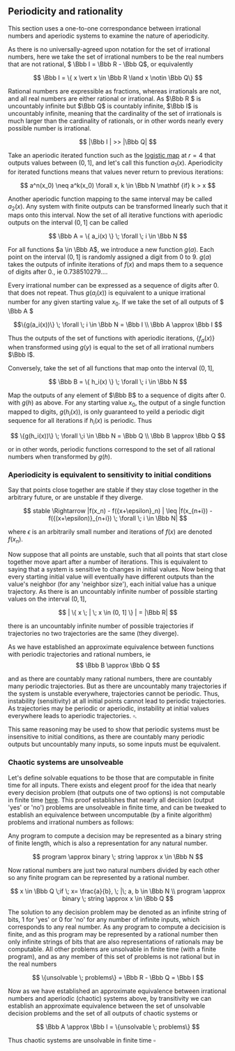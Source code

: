 ## Periodicity and rationality

This section uses a one-to-one correspondance between irrational numbers and aperiodic systems to examine the nature of aperiodicity.

As there is no universally-agreed upon notation for the set of irrational numbers, here we take the set of irrational numbers to be the real numbers that are not rational, $ \Bbb I = \Bbb R - \Bbb Q$, or equivalently

$$ \Bbb I = \{ x \vert x \in \Bbb R \land x \notin \Bbb Q\} $$

Rational numbers are expressible as fractions, whereas irrationals are not, and all real numbers are either rational or irrational.  As $\Bbb R $ is uncountably infinite but $\Bbb Q$ is countably infinite, $\Bbb I$ is uncountably infinite, meaning that the cardinality of the set of irrationals is much larger than the cardinality of rationals, or in other words nearly every possible number is irrational.

$$
|\Bbb I | >> |\Bbb Q|
$$

Take an aperiodic iterated function such as the [logistic map](\logistic-map.md) at $r=4$ that outputs values between $(0, 1]$, and let's call this function $a_1(x)$.  Aperiodicity for iterated functions means that values never return to previous iterations:

$$
a^n(x_0) \neq a^k(x_0) \forall x, k \in \Bbb N \mathbf {if} k > x
$$

Another aperiodic function mapping to the same interval may be called $a_2(x)$.  Any system with finite outputs can be transformed linearly such that it maps onto this interval.  Now the set of all iterative functions with aperiodic outputs on the interval $(0, 1]$ can be called 

$$ 
\Bbb A = \{ a_i(x) \} \; \forall \; i \in \Bbb N 
$$

For all functions $a \in \Bbb A$, we introduce a new function $g(a)$.  Each point on the interval $(0, 1]$ is randomly assigned a digit from 0 to 9.  $g(a)$ takes the outputs of infinite iterations of $f(x)$ and maps them to a sequence of digits after $0.$, ie $0.738510279...$. 

Every irrational number can be expressed as a sequence of digits after $0.$ that does not repeat.  Thus $g(a_i(x))$ is equivalent to a unique irrational number for any given starting value $x_0$.  If we take the set of all outputs of $ \Bbb A $ 

$$\{g(a_i(x))\} \; \forall \; i \in \Bbb N = \Bbb I \\
\Bbb A \approx \Bbb I
$$

Thus the outputs of the set of functions with aperiodic iterations, $\{ f_a(x) \}$ when transformed using $g(y)$ is equal to the set of all irrational numbers $\Bbb I$.


Conversely, take the set of all functions that map onto the interval $(0, 1]$, 

$$
\Bbb B = \{ h_i(x) \} \; \forall \; i \in \Bbb N
$$

Map the outputs of any element of $\Bbb B$ to a sequence of digits after $0.$ with $g(h)$ as above.  For any starting value $x_0$, the output of a single function mapped to digits, $g(h_i(x))$, is only guaranteed to yeild a periodic digit sequence for all iterations if $h_i(x)$ is periodic.  Thus 

$$
\{g(h_i(x))\} \; \forall \;i \in \Bbb N = \Bbb Q \\
\Bbb B \approx \Bbb Q
$$

or in other words, periodic functions correspond to the set of all rational numbers when transformed by $g(h)$. 


### Aperiodicity is equivalent to sensitivity to initial conditions

Say that points close together are stable if they stay close together in the arbitrary future, or are unstable if they diverge.  

$$
stable \Rightarrow |f(x_n) - f({x+\epsilon}_n) | \leq |f(x_{n+i}) - f({(x+\epsilon)}_{n+i}) \; \forall \; i \in \Bbb N|
$$

where $\epsilon$ is an arbitrarily small number and iterations of $f(x)$ are denoted $f(x_n)$. 

Now suppose that all points are unstable, such that all points that start close together move apart after a number of iterations. This is equivalent to saying that a system is sensitive to changes in initial values.  Now being that every starting initial value will eventually have different outputs than the value's neighbor (for any 'neighbor size'), each initial value has a unique trajectory.  As there is an uncountably infinite number of possible starting values on the interval $(0,1]$, 

$$
| \{ x \; | \; x \in (0, 1] \} | = |\Bbb R|
$$

there is an uncountably infinite number of possible trajectories if trajectories no two trajectories are the same (they diverge).  

As we have established an approximate equivalence between functions with periodic trajectories and rational numbers, ie
$$
\Bbb B \approx \Bbb Q
$$

and as there are countably many rational numbers, there are countably many periodic trajectories. But as there are uncountably many trajectories if the system is unstable everywhere, trajectories cannot be periodic. Thus, instability (sensitivity) at all initial points cannot lead to periodic trajectories. As trajectories may be periodic or aperiodic, instability at initial values everywhere leads to aperiodic trajectories.
$\square$.

This same reasoning may be used to show that periodic systems must be insensitive to initial conditions, as there are countably many periodic outputs but uncountably many inputs, so some inputs must be equivalent.

### Chaotic systems are unsolveable

Let's define solvable equations to be those that are computable in finite time for all inputs.  There exists and elegent proof for the idea that nearly every decision problem (that outputs one of two options) is not computable in finite time [here](https://ocw.mit.edu/courses/electrical-engineering-and-computer-science/6-006-introduction-to-algorithms-fall-2011/lecture-videos/lecture-23-computational-complexity/).  This proof establishes that nearly all decision (output 'yes' or 'no') problems are unsolveable in finite time, and can be tweaked to establish an equivalence between uncomputable (by a finite algorithm) problems and irrational numbers as follows:

Any program to compute a decision may be represented as a binary string of finite length, which is also a representation for any natural number.  

$$ program \approx binary \; string \approx x \in \Bbb N
$$

Now rational numbers are just two natural numbers divided by each other so any finite program can be represented by a rational number.

$$ x \in \Bbb Q \;if \; x= \frac{a}{b}, \; |\; a, b \in \Bbb N \\
program \approx binary \; string \approx x \in \Bbb Q
$$

The solution to any decision problem may be denoted as an infinite string of bits, 1 for 'yes' or 0 for 'no' for any number of infinite inputs, which corresponds to any real number.  As any program to compute a decicision is finite, and as this program may be represented by a rational number then only infinite strings of bits that are also representations of rationals may be computable. All other problems are unsolvable in finite time (with a finite program), and as any member of this set of problems is not rational but in the real numbers

$$
\{unsolvable \; problems\} = \Bbb R - \Bbb Q = \Bbb I
$$

Now as we have established an approximate equivalence between irrational numbers and aperiodic (chaotic) systems above, by transitivity we can establish an approximate equivalence between the set of unsolvable decision problems and the set of all outputs of chaotic systems or 

$$ \Bbb A \approx \Bbb I = \{unsolvable \; problems\}
$$

Thus chaotic systems are unsolvable in finite time $\square$











